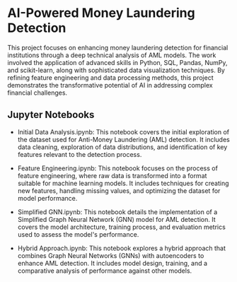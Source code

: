 # AI-Powered Money Laundering Detection

This project focuses on enhancing money laundering detection for financial institutions through a deep technical analysis of AML models. The work involved the application of advanced skills in Python, SQL, Pandas, NumPy, and scikit-learn, along with sophisticated data visualization techniques. By refining feature engineering and data processing methods, this project demonstrates the transformative potential of AI in addressing complex financial challenges.

## Jupyter Notebooks
- Initial Data Analysis.ipynb: This notebook covers the initial exploration of the dataset used for Anti-Money Laundering (AML) detection. It includes data cleaning, exploration of data distributions, and identification of key features relevant to the detection process.

- Feature Engineering.ipynb: This notebook focuses on the process of feature engineering, where raw data is transformed into a format suitable for machine learning models. It includes techniques for creating new features, handling missing values, and optimizing the dataset for model performance.

- Simplified GNN.ipynb: This notebook details the implementation of a Simplified Graph Neural Network (GNN) model for AML detection. It covers the model architecture, training process, and evaluation metrics used to assess the model's performance.

- Hybrid Approach.ipynb: This notebook explores a hybrid approach that combines Graph Neural Networks (GNNs) with autoencoders to enhance AML detection. It includes model design, training, and a comparative analysis of performance against other models.
